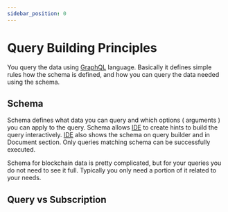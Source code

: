 ```yaml
---
sidebar_position: 0
---
```


# Query Building Principles

You query the data using [GraphQL](https://graphql.org/) language. Basically it
defines simple rules how the schema is defined, and how you can query the data needed
using the schema.

## Schema

Schema defines what data you can query and which options ( arguments ) you can apply to the query.
Schema allows [IDE](/docs/ide/login) to create hints to build the query interactively.
[IDE](/docs/ide/login) also shows the schema on query builder and in Document section.
Only queries matching schema can be successfully executed.

Schema for blockchain data is pretty complicated, but for your queries you do not need to
see it full. Typically you only need a portion of it related to your needs.

## Query vs Subscription


